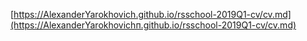 [https://AlexanderYarokhovich.github.io/rsschool-2019Q1-cv/cv.md](https://AlexanderYarokhovichп.github.io/rsschool-2019Q1-cv/cv.md)